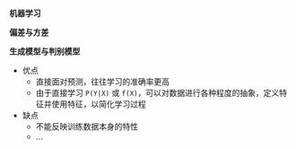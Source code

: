 **机器学习**

**偏差与方差**

**生成模型与判别模型**
-   优点
    -   直接面对预测，往往学习的准确率更高
    -   由于直接学习  `P(Y|X)`  或  `f(X)`，可以对数据进行各种程度的抽象，定义特征并使用特征，以简化学习过程
-   缺点
    -   不能反映训练数据本身的特性
    -   ...
<!--stackedit_data:
eyJoaXN0b3J5IjpbOTI0OTYxMjgyLC02MjMzNDExMTZdfQ==
-->